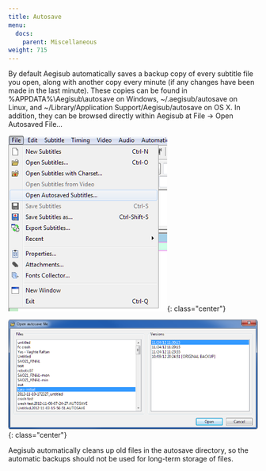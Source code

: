 ```yaml
---
title: Autosave
menu:
  docs:
    parent: Miscellaneous
weight: 715
---
```


By default Aegisub automatically saves a backup copy of every subtitle file you
open, along with another copy every minute (if any changes have been made in
the last minute). These copies can be found in %APPDATA%\Aegisub\autosave on
Windows, ~/.aegisub/autosave on Linux, and ~/Library/Application
Support/Aegisub/autosave on OS X. In addition, they can be browsed directly
within Aegisub at File → Open Autosaved File...

![autosave-menu](/img/3.2/autosave-menu.png){: class="center"}

![autosave-dialog](/img/3.2/autosave-dialog.png){: class="center"}

Aegisub automatically cleans up old files in the autosave directory, so the
automatic backups should not be used for long-term storage of files.
